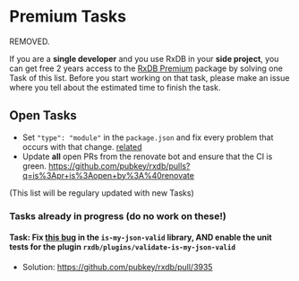 # Premium Tasks

REMOVED.

If you are a **single developer** and you use RxDB in your **side project**, you can get free 2 years access to the [RxDB Premium](https://rxdb.info/premium.html) package by solving one Task of this list. Before you start working on that task, please make an issue where you tell about the estimated time to finish the task.


## Open Tasks


- Set `"type": "module"` in the `package.json` and fix every problem that occurs with that change. [related](https://github.com/pubkey/rxdb/pull/4202)
- Update **all** open PRs from the renovate bot and ensure that the CI is green. https://github.com/pubkey/rxdb/pulls?q=is%3Apr+is%3Aopen+by%3A%40renovate

(This list will be regulary updated with new Tasks)




### Tasks already in progress (do no work on these!)

#### Task: Fix [this bug](https://github.com/mafintosh/is-my-json-valid/pull/192) in the `is-my-json-valid` library, AND enable the unit tests for the plugin `rxdb/plugins/validate-is-my-json-valid`
- Solution: https://github.com/pubkey/rxdb/pull/3935

